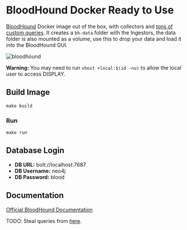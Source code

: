 # BloodHound Docker Ready to Use

[BloodHound](https://github.com/BloodHoundAD/BloodHound) Docker image out of the box, with collectors and [tons of custom queries](https://github.com/CompassSecurity/BloodHoundQueries/blob/master/BloodHound_Custom_Queries/customqueries.json). It creates a `bh-data` folder with the Ingestors, the data folder is also mounted as a volume, use this to drop your data and load it into the BloodHound GUI.

![bloodhound](https://user-images.githubusercontent.com/17031267/48985201-6f587a00-f105-11e8-8355-98e38e08cc5e.png)

**Warning:** You may need to run `xhost +local:$(id -nu)` to allow the local user to access DISPLAY.

## Build Image

`make build`

### Run

`make run`

## Database Login

- **DB URL:** bolt://localhost:7687
- **DB Username:** neo4j
- **DB Password:** blood

## Documentation

[Official BloodHound Documentation](https://bloodhound.readthedocs.io/en/latest/index.html)

TODO: Steal queries from [here](https://github.com/ZephrFish/Bloodhound-CustomQueries/blob/main/customqueries.json).
